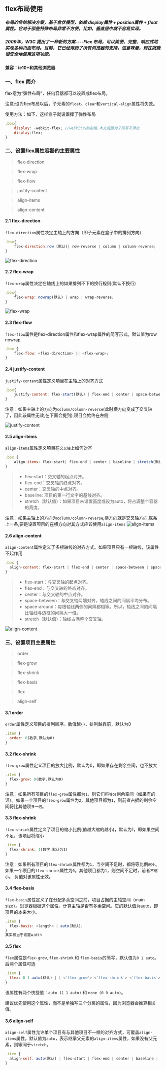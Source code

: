 ## flex布局使用

##### 布局的传统解决方案，基于盒状模型，依赖 display属性 + position属性 + float属性。它对于那些特殊布局非常不方便，比如，垂直居中就不容易实现。

##### 2009年，W3C 提出了一种新的方案----Flex 布局，可以简便、完整、响应式地实现各种页面布局。目前，它已经得到了所有浏览器的支持，这意味着，现在就能很安全地使用这项功能。

#### 兼容：ie10+和其他浏览器

### 一、flex	简介
flex意为“弹性布局”，任何容器都可以设置成flex布局。

注意:设为flex布局以后，子元素的`float`、`clear`和`vertical-align`属性将失效。

使用方法：如下，这样盒子就设置撑了弹性布局
```javascript
.box{
	display: -webkit-flex; //webkit内核前缀,本文后面为了简写不添加
	display:flex;
}
```

### 二、设置flex属性容器的主要属性

> flex-direction

> flex-wrap

> flex-flow

> justify-content

> align-items

> align-content

#### 2.1 flex-direction
`flex-direction`属性决定主轴上的方向（即子元素在盒子中的排列方向）
```javascript
.box{
	flex-direction:row (默认)| row-reverse | column | column-reverse;
}
```
![flex-direction](https://tobeapro.github.io/img/flex-direction.png)

#### 2.2 flex-wrap
`flex-wrap`属性决定在轴线上的如果排列不下的换行规则(默认不换行)
```javascript
.box{
	flex-wrap: nowrap(默认) | wrap | wrap-reverse;
}
```
![flex-wrap](https://tobeapro.github.io/img/flex-wrap.png)
#### 2.3 flex-flow
`flex-flow`属性是flex-direction属性和flex-wrap属性的简写形式，默认值为row nowrap
```javascript
.box {
  	flex-flow: <flex-direction> || <flex-wrap>;
}
```

#### 2.4 justify-content
`justify-content`属性定义项目在主轴上的对齐方式
```javascript
.box{
	justify-content: flex-start(默认) | flex-end | center | space-between | space-around;
}
```
 注意：如果主轴上的方向为`column/column-reverse`(此时横方向变成了交叉轴了，因此该属性无效,在下面会提到),项目会始终在左侧

![justify-content](https://tobeapro.github.io/img/justify-content.png)

#### 2.5 align-items
`align-items`属性定义项目在`交叉轴`上如何对齐
```javascript
.box {
  	align-items: flex-start| flex-end | center | baseline | stretch(默认);
}
```
>* flex-start：交叉轴的起点对齐。
>* flex-end：交叉轴的终点对齐。
>* center：交叉轴的中点对齐。
>* baseline: 项目的第一行文字的基线对齐。
>* stretch（默认值）：如果项目未设置高度或设为auto，将占满整个容器的高度。

 注意：如果主轴上的方向为`column/column-reverse`,横方向就是交叉轴方向,联系上一条,要是设置项目的在横方向对其方式应该使用`align-items`
![align-items](https://tobeapro.github.io/img/align-items.png)

#### 2.6 align-content
`align-content`属性定义了多根轴线的对齐方式。如果项目只有一根轴线，该属性不起作用
```javascript
.box {
  align-content: flex-start | flex-end | center | space-between | space-around | stretch(默认);
}
```
>* flex-start：与交叉轴的起点对齐。
>* flex-end：与交叉轴的终点对齐。
>* center：与交叉轴的中点对齐。
>* space-between：与交叉轴两端对齐，轴线之间的间隔平均分布。
>* space-around：每根轴线两侧的间隔都相等。所以，轴线之间的间隔比轴线与边框的间隔大一倍。
>* stretch（默认值）：轴线占满整个交叉轴。

![align-content](https://tobeapro.github.io/img/align-content.png)

### 三、设置项目主要属性
> order

> flex-grow

> flex-shrink

> flex-basis

> flex

> align-self

#### 3.1 order
`order`属性定义项目的排列顺序。数值越小，排列越靠前，默认为0
```javascript
.item {
  order: 0(数字,默认为0)
}
```
#### 3.2 flex-shrink
`flex-grow`属性定义项目的放大比例，默认为0，即如果存在剩余空间，也不放大
```javascript
.item {
  flex-grow: 0(数字,默认为0)
}
```
注意：如果所有项目的`flex-grow`属性都为`1`，则它们将`等分`剩余空间（如果有的话）。如果一个项目的`flex-grow`属性为`2`，其他项目都为`1`，则前者占据的剩余空间将比其他项`多一倍`。
#### 3.3 flex-shrink
`flex-shrink`属性定义了项目的缩小比例(值越大缩的越小)，默认为1，即如果空间不足，该项目将缩小
```javascript
.item {
  flex-shrink: 1(数字,默认为1)
}
```
注意：如果所有项目的`flex-shrink`属性都为`1`，当空间不足时，都将等比例`缩小`。如果一个项目的`flex-shrink`属性为`0`，其他项目都为`1`，则空间不足时，前者`不缩小`。
负值对该属性无效。
#### 3.4 flex-basis
`flex-basis`属性定义了在分配多余空间之前，项目占据的主轴空间（main size）。浏览器根据这个属性，计算主轴是否有多余空间。它的默认值为auto，即项目的本来大小。
```javascript
.item {
  flex-basis: <length> | auto(默认);
}
其实相当于设置width
```
#### 3.5 flex
`flex`属性是`flex-grow`, `flex-shrink` 和 `flex-basis`的简写，默认值为`0 1 auto`。后两个属性可选
```javascript
.item {
  flex: 0 1 auto(默认) | [ <'flex-grow'> <'flex-shrink'> <'flex-basis'> ]
}
```
该属性有两个快捷值：`auto (1 1 auto)` 和 `none (0 0 auto)`。

建议优先使用这个属性，而不是单独写三个分离的属性，因为浏览器会推算相关值。
#### 3.6 align-self
`align-self`属性允许单个项目有与其他项目不一样的对齐方式，可覆盖`align-items`属性。默认值为`auto`，表示继承父元素的`align-items`属性，如果没有父元素，则等同于`stretch`。
```javascript
.item {
  align-self: auto(默认) | flex-start | flex-end | center | baseline | stretch;
}
```